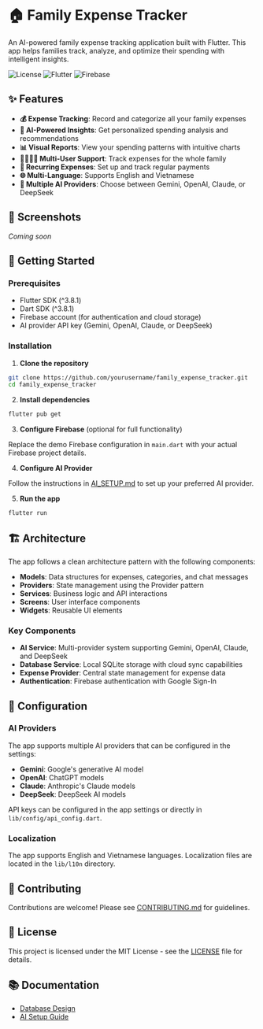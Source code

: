 # 🏠 Family Expense Tracker

An AI-powered family expense tracking application built with Flutter. This app helps families track, analyze, and optimize their spending with intelligent insights.

![License](https://img.shields.io/badge/license-MIT-blue.svg)
![Flutter](https://img.shields.io/badge/Flutter-3.8.1-blue.svg)
![Firebase](https://img.shields.io/badge/Firebase-3.6.0-orange.svg)

## ✨ Features

- **💰 Expense Tracking**: Record and categorize all your family expenses
- **🤖 AI-Powered Insights**: Get personalized spending analysis and recommendations
- **📊 Visual Reports**: View your spending patterns with intuitive charts
- **👨‍👩‍👧‍👦 Multi-User Support**: Track expenses for the whole family
- **🔄 Recurring Expenses**: Set up and track regular payments
- **🌐 Multi-Language**: Supports English and Vietnamese
- **🔌 Multiple AI Providers**: Choose between Gemini, OpenAI, Claude, or DeepSeek

## 📱 Screenshots

*Coming soon*

## 🚀 Getting Started

### Prerequisites

- Flutter SDK (^3.8.1)
- Dart SDK (^3.8.1)
- Firebase account (for authentication and cloud storage)
- AI provider API key (Gemini, OpenAI, Claude, or DeepSeek)

### Installation

1. **Clone the repository**

```bash
git clone https://github.com/yourusername/family_expense_tracker.git
cd family_expense_tracker
```

2. **Install dependencies**

```bash
flutter pub get
```

3. **Configure Firebase** (optional for full functionality)

Replace the demo Firebase configuration in `main.dart` with your actual Firebase project details.

4. **Configure AI Provider**

Follow the instructions in [AI_SETUP.md](./AI_SETUP.md) to set up your preferred AI provider.

5. **Run the app**

```bash
flutter run
```

## 🏗️ Architecture

The app follows a clean architecture pattern with the following components:

- **Models**: Data structures for expenses, categories, and chat messages
- **Providers**: State management using the Provider pattern
- **Services**: Business logic and API interactions
- **Screens**: User interface components
- **Widgets**: Reusable UI elements

### Key Components

- **AI Service**: Multi-provider system supporting Gemini, OpenAI, Claude, and DeepSeek
- **Database Service**: Local SQLite storage with cloud sync capabilities
- **Expense Provider**: Central state management for expense data
- **Authentication**: Firebase authentication with Google Sign-In

## 🔧 Configuration

### AI Providers

The app supports multiple AI providers that can be configured in the settings:

- **Gemini**: Google's generative AI model
- **OpenAI**: ChatGPT models
- **Claude**: Anthropic's Claude models
- **DeepSeek**: DeepSeek AI models

API keys can be configured in the app settings or directly in `lib/config/api_config.dart`.

### Localization

The app supports English and Vietnamese languages. Localization files are located in the `lib/l10n` directory.

## 🤝 Contributing

Contributions are welcome! Please see [CONTRIBUTING.md](./CONTRIBUTING.md) for guidelines.

## 📄 License

This project is licensed under the MIT License - see the [LICENSE](./LICENSE) file for details.

## 📚 Documentation

- [Database Design](./DATABASE_DESIGN.md)
- [AI Setup Guide](./AI_SETUP.md)
